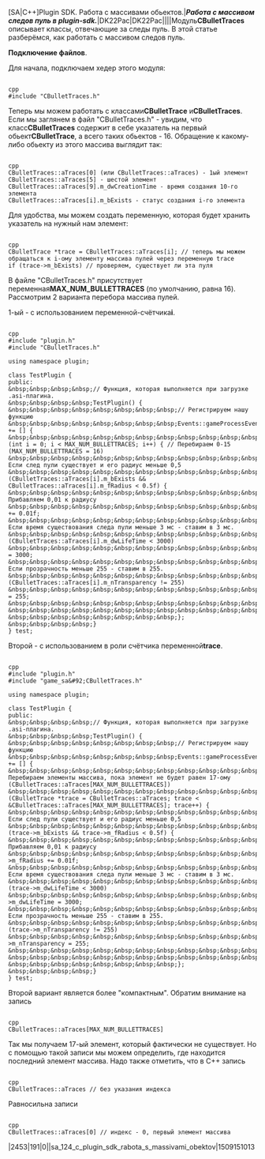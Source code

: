 [SA&#124;C++]Plugin SDK. Работа с массивами обьектов.|<i>**Работа с массивом следов пуль в plugin-sdk.**</i>|DK22Pac|DK22Pac||||Модуль**CBulletTraces** описывает классы, отвечающие за следы пуль. В этой статье разберёмся, как работать с массивом следов пуль.

**Подключение файлов**.

Для начала, подключаем хедер этого модуля:


```

cpp
#include "CBulletTraces.h"
```



Теперь мы можем работать с классами**CBulletTrace** и**CBulletTraces**. Если мы заглянем в файл "CBulletTraces.h" - увидим, что класс**CBulletTraces** содержит в себе указатель на первый обьект**CBulletTrace**, а всего таких обьектов - 16. Обращение к какому-либо обьекту из этого массива выглядит так:


```

cpp
CBulletTraces::aTraces[0] (или CBulletTraces::aTraces) - 1ый элемент 
CBulletTraces::aTraces[5] - шестой элемент 
CBulletTraces::aTraces[9].m_dwCreationTime - время создания 10-го элемента 
CBulletTraces::aTraces[i].m_bExists - статус создания i-го элемента
```



Для удобства, мы можем создать переменную, которая будет хранить указатель на нужный нам элемент:


```

cpp
CBulletTrace *trace = CBulletTraces::aTraces[i]; // теперь мы можем обращаться к i-ому элементу массива пулей через переменную trace 
if (trace->m_bExists) // проверяем, существует ли эта пуля
```



В файле "CBulletTraces.h" присутствует переменная**MAX_NUM_BULLETTRACES** (по умолчанию, равна 16). Рассмотрим 2 варианта перебора массива пулей.

1-ый - с использованием переменной-счётчика**i**.


```

cpp
#include "plugin.h"
#include "CBulletTraces.h"

using namespace plugin;

class TestPlugin {
public:
&nbsp;&nbsp;&nbsp;&nbsp;// Функция, которая выполняется при загрузке .asi-плагина.
&nbsp;&nbsp;&nbsp;&nbsp;TestPlugin() {
&nbsp;&nbsp;&nbsp;&nbsp;&nbsp;&nbsp;&nbsp;&nbsp;// Регистрируем нашу функцию
&nbsp;&nbsp;&nbsp;&nbsp;&nbsp;&nbsp;&nbsp;&nbsp;Events::gameProcessEvent += [] {
&nbsp;&nbsp;&nbsp;&nbsp;&nbsp;&nbsp;&nbsp;&nbsp;&nbsp;&nbsp;&nbsp;&nbsp;for (int i = 0; i < MAX_NUM_BULLETTRACES; i++) { // Перебираем 0-15 (MAX_NUM_BULLETTRACES = 16)
&nbsp;&nbsp;&nbsp;&nbsp;&nbsp;&nbsp;&nbsp;&nbsp;&nbsp;&nbsp;&nbsp;&nbsp;&nbsp;&nbsp;&nbsp;&nbsp;// Если след пули существует и его радиус меньше 0,5
&nbsp;&nbsp;&nbsp;&nbsp;&nbsp;&nbsp;&nbsp;&nbsp;&nbsp;&nbsp;&nbsp;&nbsp;&nbsp;&nbsp;&nbsp;&nbsp;if (CBulletTraces::aTraces[i].m_bExists && CBulletTraces::aTraces[i].m_fRadius < 0.5f) {
&nbsp;&nbsp;&nbsp;&nbsp;&nbsp;&nbsp;&nbsp;&nbsp;&nbsp;&nbsp;&nbsp;&nbsp;&nbsp;&nbsp;&nbsp;&nbsp;&nbsp;&nbsp;&nbsp;&nbsp;// Прибавляем 0,01 к радиусу
&nbsp;&nbsp;&nbsp;&nbsp;&nbsp;&nbsp;&nbsp;&nbsp;&nbsp;&nbsp;&nbsp;&nbsp;&nbsp;&nbsp;&nbsp;&nbsp;&nbsp;&nbsp;&nbsp;&nbsp;CBulletTraces::aTraces[i].m_fRadius += 0.01f;
&nbsp;&nbsp;&nbsp;&nbsp;&nbsp;&nbsp;&nbsp;&nbsp;&nbsp;&nbsp;&nbsp;&nbsp;&nbsp;&nbsp;&nbsp;&nbsp;&nbsp;&nbsp;&nbsp;&nbsp;// Если время существования следа пули меньше 3 мс - ставим в 3 мс.
&nbsp;&nbsp;&nbsp;&nbsp;&nbsp;&nbsp;&nbsp;&nbsp;&nbsp;&nbsp;&nbsp;&nbsp;&nbsp;&nbsp;&nbsp;&nbsp;&nbsp;&nbsp;&nbsp;&nbsp;if (CBulletTraces::aTraces[i].m_dwLifeTime < 3000)
&nbsp;&nbsp;&nbsp;&nbsp;&nbsp;&nbsp;&nbsp;&nbsp;&nbsp;&nbsp;&nbsp;&nbsp;&nbsp;&nbsp;&nbsp;&nbsp;&nbsp;&nbsp;&nbsp;&nbsp;&nbsp;&nbsp;&nbsp;&nbsp;CBulletTraces::aTraces[i].m_dwLifeTime = 3000;
&nbsp;&nbsp;&nbsp;&nbsp;&nbsp;&nbsp;&nbsp;&nbsp;&nbsp;&nbsp;&nbsp;&nbsp;&nbsp;&nbsp;&nbsp;&nbsp;&nbsp;&nbsp;&nbsp;&nbsp;// Если прозрачность меньше 255 - ставим в 255.
&nbsp;&nbsp;&nbsp;&nbsp;&nbsp;&nbsp;&nbsp;&nbsp;&nbsp;&nbsp;&nbsp;&nbsp;&nbsp;&nbsp;&nbsp;&nbsp;&nbsp;&nbsp;&nbsp;&nbsp;if (CBulletTraces::aTraces[i].m_nTransparency != 255)
&nbsp;&nbsp;&nbsp;&nbsp;&nbsp;&nbsp;&nbsp;&nbsp;&nbsp;&nbsp;&nbsp;&nbsp;&nbsp;&nbsp;&nbsp;&nbsp;&nbsp;&nbsp;&nbsp;&nbsp;&nbsp;&nbsp;&nbsp;&nbsp;CBulletTraces::aTraces[i].m_nTransparency = 255;
&nbsp;&nbsp;&nbsp;&nbsp;&nbsp;&nbsp;&nbsp;&nbsp;&nbsp;&nbsp;&nbsp;&nbsp;&nbsp;&nbsp;&nbsp;&nbsp;}
&nbsp;&nbsp;&nbsp;&nbsp;&nbsp;&nbsp;&nbsp;&nbsp;&nbsp;&nbsp;&nbsp;&nbsp;}
&nbsp;&nbsp;&nbsp;&nbsp;&nbsp;&nbsp;&nbsp;&nbsp;};
&nbsp;&nbsp;&nbsp;&nbsp;}
} test;
```



Второй - с использованием в роли счётчика переменной**trace**.


```

cpp
#include "plugin.h"
#include "game_sa&#92;CBulletTraces.h"

using namespace plugin;

class TestPlugin {
public:
&nbsp;&nbsp;&nbsp;&nbsp;// Функция, которая выполняется при загрузке .asi-плагина.
&nbsp;&nbsp;&nbsp;&nbsp;TestPlugin() {
&nbsp;&nbsp;&nbsp;&nbsp;&nbsp;&nbsp;&nbsp;&nbsp;// Регистрируем нашу функцию
&nbsp;&nbsp;&nbsp;&nbsp;&nbsp;&nbsp;&nbsp;&nbsp;Events::gameProcessEvent += [] {
&nbsp;&nbsp;&nbsp;&nbsp;&nbsp;&nbsp;&nbsp;&nbsp;&nbsp;&nbsp;&nbsp;&nbsp;// Перебираем элементы массива, пока элемент не будет равен 17-ому (CBulletTraces::aTraces[MAX_NUM_BULLETTRACES])
&nbsp;&nbsp;&nbsp;&nbsp;&nbsp;&nbsp;&nbsp;&nbsp;&nbsp;&nbsp;&nbsp;&nbsp;for (CBulletTrace *trace = CBulletTraces::aTraces; trace < &CBulletTraces::aTraces[MAX_NUM_BULLETTRACES]; trace++) {
&nbsp;&nbsp;&nbsp;&nbsp;&nbsp;&nbsp;&nbsp;&nbsp;&nbsp;&nbsp;&nbsp;&nbsp;&nbsp;&nbsp;&nbsp;&nbsp;// Если след пули существует и его радиус меньше 0,5
&nbsp;&nbsp;&nbsp;&nbsp;&nbsp;&nbsp;&nbsp;&nbsp;&nbsp;&nbsp;&nbsp;&nbsp;&nbsp;&nbsp;&nbsp;&nbsp;if (trace->m_bExists && trace->m_fRadius < 0.5f) {
&nbsp;&nbsp;&nbsp;&nbsp;&nbsp;&nbsp;&nbsp;&nbsp;&nbsp;&nbsp;&nbsp;&nbsp;&nbsp;&nbsp;&nbsp;&nbsp;&nbsp;&nbsp;&nbsp;&nbsp;// Прибавляем 0,01 к радиусу
&nbsp;&nbsp;&nbsp;&nbsp;&nbsp;&nbsp;&nbsp;&nbsp;&nbsp;&nbsp;&nbsp;&nbsp;&nbsp;&nbsp;&nbsp;&nbsp;&nbsp;&nbsp;&nbsp;&nbsp;trace->m_fRadius += 0.01f;
&nbsp;&nbsp;&nbsp;&nbsp;&nbsp;&nbsp;&nbsp;&nbsp;&nbsp;&nbsp;&nbsp;&nbsp;&nbsp;&nbsp;&nbsp;&nbsp;&nbsp;&nbsp;&nbsp;&nbsp;// Если время существования следа пули меньше 3 мс - ставим в 3 мс.
&nbsp;&nbsp;&nbsp;&nbsp;&nbsp;&nbsp;&nbsp;&nbsp;&nbsp;&nbsp;&nbsp;&nbsp;&nbsp;&nbsp;&nbsp;&nbsp;&nbsp;&nbsp;&nbsp;&nbsp;if (trace->m_dwLifeTime < 3000)
&nbsp;&nbsp;&nbsp;&nbsp;&nbsp;&nbsp;&nbsp;&nbsp;&nbsp;&nbsp;&nbsp;&nbsp;&nbsp;&nbsp;&nbsp;&nbsp;&nbsp;&nbsp;&nbsp;&nbsp;&nbsp;&nbsp;&nbsp;&nbsp;trace->m_dwLifeTime = 3000;
&nbsp;&nbsp;&nbsp;&nbsp;&nbsp;&nbsp;&nbsp;&nbsp;&nbsp;&nbsp;&nbsp;&nbsp;&nbsp;&nbsp;&nbsp;&nbsp;&nbsp;&nbsp;&nbsp;&nbsp;// Если прозрачность меньше 255 - ставим в 255.
&nbsp;&nbsp;&nbsp;&nbsp;&nbsp;&nbsp;&nbsp;&nbsp;&nbsp;&nbsp;&nbsp;&nbsp;&nbsp;&nbsp;&nbsp;&nbsp;&nbsp;&nbsp;&nbsp;&nbsp;if (trace->m_nTransparency != 255)
&nbsp;&nbsp;&nbsp;&nbsp;&nbsp;&nbsp;&nbsp;&nbsp;&nbsp;&nbsp;&nbsp;&nbsp;&nbsp;&nbsp;&nbsp;&nbsp;&nbsp;&nbsp;&nbsp;&nbsp;&nbsp;&nbsp;&nbsp;&nbsp;trace->m_nTransparency = 255;
&nbsp;&nbsp;&nbsp;&nbsp;&nbsp;&nbsp;&nbsp;&nbsp;&nbsp;&nbsp;&nbsp;&nbsp;&nbsp;&nbsp;&nbsp;&nbsp;}
&nbsp;&nbsp;&nbsp;&nbsp;&nbsp;&nbsp;&nbsp;&nbsp;&nbsp;&nbsp;&nbsp;&nbsp;}
&nbsp;&nbsp;&nbsp;&nbsp;&nbsp;&nbsp;&nbsp;&nbsp;};
&nbsp;&nbsp;&nbsp;&nbsp;}
} test;
```



Второй вариант является более "компактным". Обратим внимание на запись


```

cpp
CBulletTraces::aTraces[MAX_NUM_BULLETTRACES]
```



Так мы получаем 17-ый элемент, который фактически не существует. Но с помощью такой записи мы можем определить, где находится последний элемент массива. Надо также отметить, что в C++ запись


```

cpp
CBulletTraces::aTraces // без указания индекса
```



Равносильна записи


```

cpp
CBulletTraces::aTraces[0] // индекс - 0, первый элемент массива
```

|2453|191|0||sa_124_c_plugin_sdk_rabota_s_massivami_obektov|1509151013